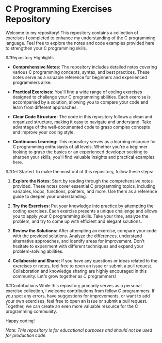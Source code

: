 # C Programming Exercises Repository

Welcome to my repository! This repository contains a collection of exercises I completed to enhance my understanding of the C programming language. Feel free to explore the notes and code examples provided here to strengthen your C programming skills.

##Repository Highlights
- **Comprehensive Notes:** The repository includes detailed notes covering various C programming concepts, syntax, and best practices. These notes serve as a valuable reference for beginners and experienced programmers alike.

- **Practical Exercises:** You'll find a wide range of coding exercises designed to challenge your C programming abilities. Each exercise is accompanied by a solution, allowing you to compare your code and learn from different approaches.

- **Clear Code Structure:** The code in this repository follows a clean and organized structure, making it easy to navigate and understand. Take advantage of the well-documented code to grasp complex concepts and improve your coding style.

- **Continuous Learning:** This repository serves as a learning resource for C programming enthusiasts of all levels. Whether you're a beginner looking to grasp the basics or an experienced developer seeking to sharpen your skills, you'll find valuable insights and practical examples here.

##Get Started
To make the most out of this repository, follow these steps:

1. **Explore the Notes:** Start by reading through the comprehensive notes provided. These notes cover essential C programming topics, including variables, loops, functions, pointers, and more. Use them as a reference guide to deepen your understanding.

2. **Try the Exercises:** Put your knowledge into practice by attempting the coding exercises. Each exercise presents a unique challenge and allows you to apply your C programming skills. Take your time, analyze the problem, and try to come up with efficient and elegant solutions.

3. **Review the Solutions:** After attempting an exercise, compare your code with the provided solutions. Analyze the differences, understand alternative approaches, and identify areas for improvement. Don't hesitate to experiment with different techniques and expand your problem-solving abilities.

4. **Collaborate and Share:** If you have any questions or ideas related to the exercises or notes, feel free to open an issue or submit a pull request. Collaboration and knowledge sharing are highly encouraged in this community. Let's grow together as C programmers!

##Contributions
While this repository primarily serves as a personal exercise collection, I welcome contributions from fellow C programmers. If you spot any errors, have suggestions for improvements, or want to add your own exercises, feel free to open an issue or submit a pull request. Together, we can create an even more valuable resource for the C programming community.

Happy coding!

*Note: This repository is for educational purposes and should not be used for production code.*
